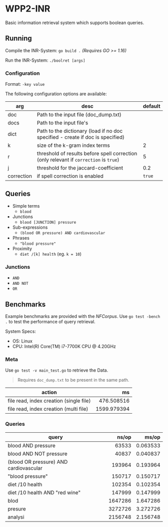 # WPP2-INR

Basic information retrieval system which supports boolean queries.

## Running

Compile the INR-System: `go build .` *(Requires GO >= 1.16)*

Run the INR-System: `./boolret [args]`


### Configuration

Format: `-key value`

The following configuration options are available:

| arg        | desc                                                                                       | default |
|------------|--------------------------------------------------------------------------------------------|---------|
| doc        | Path to the input file (doc_dump.txt)                                                      |         |
| docs       | Path to the input file's                                                                   |         |
| dict       | Path to the dictionary (load if no doc specified - create if doc is specified)             |         |
| k          | size of the k-gram index terms                                                             | 2       |
| r          | threshold of results before spell correction (only relevant if `correction` is `true`)     | 5       |
| j          | threshold for the jaccard-coefficient                                                      | 0.2     |
| correction | if spell correction is enabled                                                             | `true`  |

## Queries

* Simple terms
  * `blood`
* Junctions
  * `blood [JUNCTION] pressure`
* Sub-expressions
  * `(blood OR pressure) AND cardiovascular`
* Phrases
  * `"blood pressure"`
* Proximity
  * `diet /[k] health` (eg. `k = 10`)

### Junctions

* `AND`
* `AND NOT`
* `OR`

## Benchmarks

Example benchmarks are provided with the _NFCorpus_.
Use ``go test -bench .`` to test the performance of query retrieval.

System Specs:
* OS: Linux
* CPU: Intel(R) Core(TM) i7-7700K CPU @ 4.20GHz

### Meta

Use ``go test -v main_test.go`` to retrieve the Data.

> Requires ``doc_dump.txt`` to be present in the same path.

| action                    | ms         |
|---------------------------|-----------:|
| file read, index creation (single file)| 476.508516 |
| file read, index creation (multi file)| 1599.979394 |

### Queries

| query                                  |   ns/op |    ms/op |
|----------------------------------------|--------:|---------:|
| blood AND pressure                     |   63533 | 0.063533 |
| blood AND NOT pressure                 |   40837 | 0.040837 |
| (blood OR pressure) AND cardiovascular | 193964  | 0.193964 |
| "blood pressure"                       |  150717 | 0.150717 |
| diet /10 health                        |  102354 | 0.102354 |
| diet /10 health AND "red wine"         |  147999 | 0.147999 |
| blod                                   | 1647286 | 1.647286 |
| presure                                | 3272726 | 3.272726 |
| analysi                                | 2156748 | 2.156748 |
